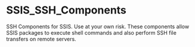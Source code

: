 SSIS_SSH_Components
===================

SSH Components for SSIS. Use at your own risk. These components allow SSIS packages to execute shell commands and also perform SSH file transfers on remote servers.
